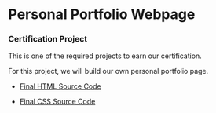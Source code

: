 # Personal Portfolio Webpage

### Certification Project

This is one of the required projects to earn our certification.

For this project, we will build our own personal portfolio page.

- [Final HTML Source Code](https://github.com/CERTIFIED2003/freeCodeCamp-Solutions/tree/main/Responsive%20Web%20Design/20-Personal%20Portfolio%20Webpage/PortfolioPage.html)

- [Final CSS Source Code](https://github.com/CERTIFIED2003/freeCodeCamp-Solutions/tree/main/Responsive%20Web%20Design/20-Personal%20Portfolio%20Webpage/styles.css)

